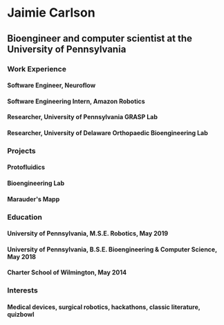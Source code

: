 # Jaimie Carlson

## Bioengineer and computer scientist at the University of Pennsylvania

### Work Experience

#### Software Engineer, Neuroflow

#### Software Engineering Intern, Amazon Robotics

#### Researcher, University of Pennsylvania GRASP Lab

#### Researcher, University of Delaware Orthopaedic Bioengineering Lab

### Projects

#### Protofluidics

#### Bioengineering Lab

#### Marauder's Mapp

### Education

#### University of Pennsylvania, M.S.E. Robotics, May 2019
#### University of Pennsylvania, B.S.E. Bioengineering & Computer Science, May 2018
#### Charter School of Wilmington, May 2014

### Interests

#### Medical devices, surgical robotics, hackathons, classic literature, quizbowl
